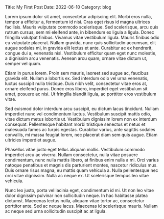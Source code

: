 Title: My First Post
Date: 2022-06-10
Category: blog

Lorem ipsum dolor sit amet, consectetur adipiscing elit. Morbi eros nulla, tempor a efficitur a, fermentum id nisi. Cras eget risus id magna ultrices facilisis. Mauris vulputate commodo scelerisque. Sed scelerisque, arcu quis rutrum cursus, sem mi eleifend ante, in bibendum ex ligula a ligula. Donec fringilla volutpat finibus. Vivamus vitae vestibulum ligula. Mauris finibus odio eu vulputate placerat. Nullam gravida, nunc quis sollicitudin accumsan, elit augue sodales mi, in gravida elit lectus et ante. Curabitur ac ex hendrerit, congue dui a, venenatis nisl. Vestibulum efficitur quam eget nunc molestie, a dignissim arcu venenatis. Aenean arcu quam, ornare vitae dictum ut, semper vel quam.

Etiam in purus lorem. Proin sem mauris, laoreet sed augue ac, faucibus gravida elit. Nullam a lobortis ex. Sed interdum odio vel urna venenatis, luctus suscipit nulla tristique. Duis nibh velit, consectetur vitae eros at, ornare eleifend purus. Donec eros libero, imperdiet eget vestibulum sit amet, posuere ac nisi. Ut fringilla blandit ligula, ac porttitor eros vestibulum vitae.

Sed euismod dolor interdum arcu suscipit, eu dictum lacus tincidunt. Nullam imperdiet nunc vel condimentum luctus. Vestibulum suscipit mattis odio, vitae dictum metus lobortis ut. Vestibulum dignissim lorem non ex interdum consequat. Pellentesque habitant morbi tristique senectus et netus et malesuada fames ac turpis egestas. Curabitur varius, ante sagittis sodales convallis, mi massa feugiat lorem, nec placerat diam sem quis augue. Etiam ultricies imperdiet augue.

Phasellus vitae justo eget tellus aliquam mollis. Vestibulum commodo imperdiet arcu ac viverra. Nullam consectetur, nulla vitae posuere condimentum, nunc nulla mattis libero, at finibus enim nulla a mi. Orci varius natoque penatibus et magnis dis parturient montes, nascetur ridiculus mus. Duis ornare risus magna, eu mattis quam vehicula a. Nulla pellentesque nec orci vitae dignissim. Nulla ac neque ex. Ut scelerisque tempus leo vitae vehicula.

Nunc leo justo, porta vel lacinia eget, condimentum id mi. Ut non leo vitae dolor dignissim pulvinar non sollicitudin neque. In hac habitasse platea dictumst. Maecenas lectus nulla, aliquam vitae tortor ac, consectetur porttitor ante. Sed ac neque lacus. Maecenas id scelerisque mauris. Nullam ac neque sed urna sollicitudin suscipit ac at ligula.